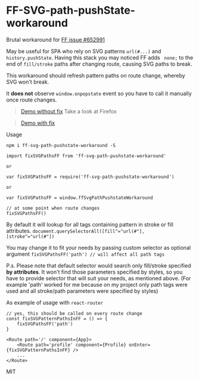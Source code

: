 # FF-SVG-path-pushState-workaround

Brutal workaround for [FF issue #652991](https://bugzilla.mozilla.org/show_bug.cgi?id=652991)

May be useful for SPA who rely on SVG patterns `url(#...)` and `history.pushState`.
Having this stack you may noticed FF adds ` none;` to the end of `fill/stroke` paths after changing route, causing SVG paths to break.

This workaround should refresh pattern paths on route change, whereby SVG won't break.

It **does not** observe `window.onpopstate` event so you have to call it manually once route changes.

> [Demo without fix](http://jsfiddle.net/GfVKN/) Take a look at Firefox

> [Demo with fix](http://jsfiddle.net/GfVKN/3)

Usage

```
npm i ff-svg-path-pushstate-workaround -S
```


```
import fixSVGPathsFF from 'ff-svg-path-pushstate-workaround'

or 

var fixSVGPathsFF = require('ff-svg-path-pushstate-workaround')

or

var fixSVGPathsFF = window.ffSvgPathPushstateWorkaround

// at some point when route changes
fixSVGPathsFF()
```

By default it will lookup for all tags containing pattern in stroke or fill attributes.
`document.querySelectorAll([fill^="url(#"], [stroke^="url(#"])`

You may change it to fit your needs by passing custom selector as optional argument
`fixSVGPathsFF('path') // will affect all path tags`

P.s. Please note that default selector would search only fill/stroke specified **by attributes**. It won't find those parameters specified by styles, so you have to provide selector that will suit your needs, as mentioned above. (For example 'path' worked for me because on my project only path tags were used and all stroke/path parameters were specified by styles)

As example of usage with `react-router`

```
// yes, this should be called on every route change
const fixSVGPatternPathsInFF = () => {
    fixSVGPathsFF('path')
}

<Route path='/' component={App}>
    <Route path='profile' component={Profile} onEnter={fixSVGPatternPathsInFF} />
    ...
</Route>
```

MIT

